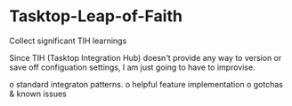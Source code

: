 # Tasktop-Leap-of-Faith
Collect significant TIH  learnings 

Since TIH (Tasktop Integration Hub) doesn't provide any way to version or save off configuation settings, I am just going to have to improvise.

o     standard integraton patterns.
o     helpful feature implementation
o     gotchas & known issues
